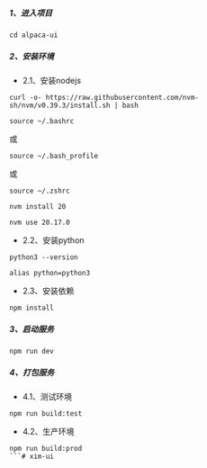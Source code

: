##### 1、进入项目
```
cd alpaca-ui
```

##### 2、安装环境

* 2.1、安装nodejs
```
curl -o- https://raw.githubusercontent.com/nvm-sh/nvm/v0.39.3/install.sh | bash
```
```
source ~/.bashrc
```
或
```
source ~/.bash_profile
```
或
```
source ~/.zshrc
```
```
nvm install 20
```
```
nvm use 20.17.0
```

* 2.2、安装python
```
python3 --version
```
```
alias python=python3
```

* 2.3、安装依赖
```
npm install
```

##### 3、启动服务
```
npm run dev
```

##### 4、打包服务

* 4.1、测试环境
```
npm run build:test
```

* 4.2、生产环境
```
npm run build:prod
```# xim-ui
